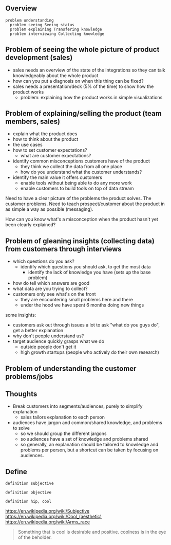 
## Overview

```
problem understanding
  problem seeing Seeing status
  problem explaining Transfering knowledge
  problem interviewing Collecting knowledge
```

## Problem of seeing the whole picture of product development (sales)

- sales needs an overview of the state of the integrations so they can talk knowledgeably about the whole product
- how can you put a diagnosis on when this thing can be fixed?
- sales needs a presentation/deck (5% of the time) to show how the product works
  - problem: explaining how the product works in simple visualizations

## Problem of explaining/selling the product (team members, sales)

- explain what the product does
- how to think about the product
- the use cases
- how to set customer expectations?
  - what are customer expectations?
- identify common misconceptions customers have of the product
  - they think we collect the data from all one place
  - how do you understand what the customer understands?
- identify the main value it offers customers
  - enable tools without being able to do any more work
  - enable customers to build tools on top of data stream

Need to have a clear picture of the problems the product solves. The customer problems. Need to teach prospect/customer about the product in as simple a way as possible (messaging).

How can you know what's a misconception when the product hasn't yet been clearly explained?

## Problem of gleaning insights (collecting data) from customers through interviews

- which questions do you ask?
  - identify which questions you should ask, to get the most data
    - identify the lack of knowledge you have (sets up the base problem)
- how do tell which answers are good
- what data are you trying to collect?
- customers only see what's on the front
  - they are encountering small problems here and there
  - under the hood we have spent 6 months doing new things

some insights:

- customers ask out through issues a lot to ask "what do you guys do", get a better explanation
- why don't people understand us?
- target audience quickly grasps what we do
  - outside people don't get it
  - high growth startups (people who actively do their own research)

## Problem of understanding the customer problems/jobs

## Thoughts

- Break customers into segments/audiences, purely to simplify explanation
  - sales tailors explanation to each person
- audiences have jargon and common/shared knowledge, and problems to solve
  - so we should group the different jargons
  - so audiences have a set of knowledge and problems shared
  - so generally, an explanation should be tailored to knowledge and problems per person, but a shortcut can be taken by focusing on audiences.

## Define

```
definition subjective

definition objective

definition hip, cool
```

https://en.wikipedia.org/wiki/Subjective
https://en.wikipedia.org/wiki/Cool_(aesthetic)
https://en.wikipedia.org/wiki/Arms_race

> Something that is cool is desirable and positive.  coolness is in the eye of the beholder.
